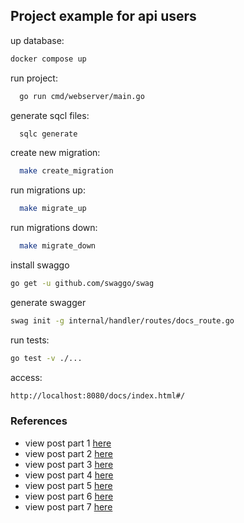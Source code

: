 ## Project example for api users

up database:
```bash
docker compose up 
```

run project:
```bash
  go run cmd/webserver/main.go
```

generate sqcl files:
```bash
  sqlc generate
```

create new migration:
```bash
  make create_migration
```

run migrations up:
```bash
  make migrate_up
```

run migrations down:
```bash
  make migrate_down
```

install swaggo
```bash
go get -u github.com/swaggo/swag
```

generate swagger
```bash
swag init -g internal/handler/routes/docs_route.go
```

run tests:
```bash
go test -v ./...
```

access:
```bash
http://localhost:8080/docs/index.html#/
```

### References

- view post part 1 [here](https://wiliamvj.com/posts/api-golang-parte-1)
- view post part 2 [here](https://wiliamvj.com/posts/api-golang-parte-2)
- view post part 3 [here](https://wiliamvj.com/posts/api-golang-parte-3)
- view post part 4 [here](https://wiliamvj.com/posts/api-golang-parte-4)
- view post part 5 [here](https://wiliamvj.com/posts/api-golang-parte-5)
- view post part 6 [here](https://wiliamvj.com/posts/api-golang-parte-6)
- view post part 7 [here](https://wiliamvj.com/posts/api-golang-parte-7)

